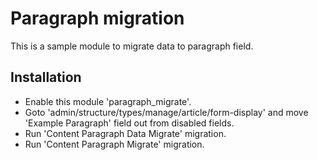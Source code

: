 # Paragraph migration

This is a sample module to migrate data to paragraph field.

## Installation

* Enable this module 'paragraph_migrate'.
* Goto 'admin/structure/types/manage/article/form-display' and move 'Example Paragraph' field out from disabled fields.
* Run 'Content Paragraph Data Migrate' migration.
* Run 'Content Paragraph Migrate' migration.